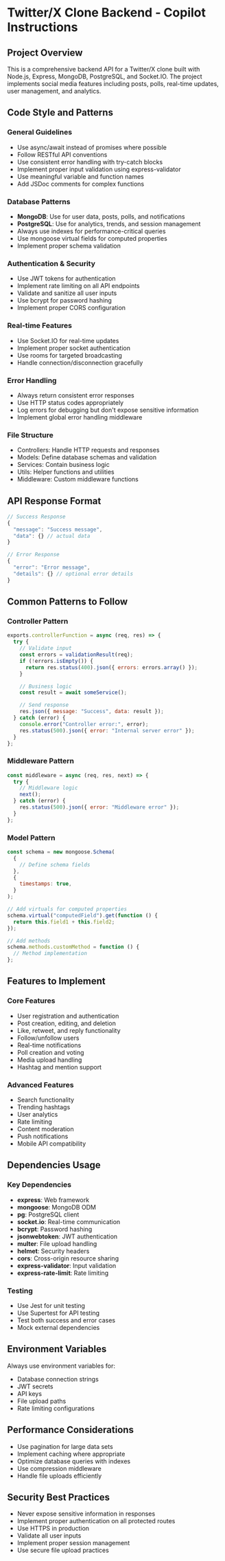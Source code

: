<!-- Use this file to provide workspace-specific custom instructions to Copilot. For more details, visit https://code.visualstudio.com/docs/copilot/copilot-customization#_use-a-githubcopilotinstructionsmd-file -->

# Twitter/X Clone Backend - Copilot Instructions

## Project Overview

This is a comprehensive backend API for a Twitter/X clone built with Node.js, Express, MongoDB, PostgreSQL, and Socket.IO. The project implements social media features including posts, polls, real-time updates, user management, and analytics.

## Code Style and Patterns

### General Guidelines

- Use async/await instead of promises where possible
- Follow RESTful API conventions
- Use consistent error handling with try-catch blocks
- Implement proper input validation using express-validator
- Use meaningful variable and function names
- Add JSDoc comments for complex functions

### Database Patterns

- **MongoDB**: Use for user data, posts, polls, and notifications
- **PostgreSQL**: Use for analytics, trends, and session management
- Always use indexes for performance-critical queries
- Use mongoose virtual fields for computed properties
- Implement proper schema validation

### Authentication & Security

- Use JWT tokens for authentication
- Implement rate limiting on all API endpoints
- Validate and sanitize all user inputs
- Use bcrypt for password hashing
- Implement proper CORS configuration

### Real-time Features

- Use Socket.IO for real-time updates
- Implement proper socket authentication
- Use rooms for targeted broadcasting
- Handle connection/disconnection gracefully

### Error Handling

- Always return consistent error responses
- Use HTTP status codes appropriately
- Log errors for debugging but don't expose sensitive information
- Implement global error handling middleware

### File Structure

- Controllers: Handle HTTP requests and responses
- Models: Define database schemas and validation
- Services: Contain business logic
- Utils: Helper functions and utilities
- Middleware: Custom middleware functions

## API Response Format

```javascript
// Success Response
{
  "message": "Success message",
  "data": {} // actual data
}

// Error Response
{
  "error": "Error message",
  "details": {} // optional error details
}
```

## Common Patterns to Follow

### Controller Pattern

```javascript
exports.controllerFunction = async (req, res) => {
  try {
    // Validate input
    const errors = validationResult(req);
    if (!errors.isEmpty()) {
      return res.status(400).json({ errors: errors.array() });
    }

    // Business logic
    const result = await someService();

    // Send response
    res.json({ message: "Success", data: result });
  } catch (error) {
    console.error("Controller error:", error);
    res.status(500).json({ error: "Internal server error" });
  }
};
```

### Middleware Pattern

```javascript
const middleware = async (req, res, next) => {
  try {
    // Middleware logic
    next();
  } catch (error) {
    res.status(500).json({ error: "Middleware error" });
  }
};
```

### Model Pattern

```javascript
const schema = new mongoose.Schema(
  {
    // Define schema fields
  },
  {
    timestamps: true,
  }
);

// Add virtuals for computed properties
schema.virtual("computedField").get(function () {
  return this.field1 + this.field2;
});

// Add methods
schema.methods.customMethod = function () {
  // Method implementation
};
```

## Features to Implement

### Core Features

- User registration and authentication
- Post creation, editing, and deletion
- Like, retweet, and reply functionality
- Follow/unfollow users
- Real-time notifications
- Poll creation and voting
- Media upload handling
- Hashtag and mention support

### Advanced Features

- Search functionality
- Trending hashtags
- User analytics
- Rate limiting
- Content moderation
- Push notifications
- Mobile API compatibility

## Dependencies Usage

### Key Dependencies

- **express**: Web framework
- **mongoose**: MongoDB ODM
- **pg**: PostgreSQL client
- **socket.io**: Real-time communication
- **bcrypt**: Password hashing
- **jsonwebtoken**: JWT authentication
- **multer**: File upload handling
- **helmet**: Security headers
- **cors**: Cross-origin resource sharing
- **express-validator**: Input validation
- **express-rate-limit**: Rate limiting

### Testing

- Use Jest for unit testing
- Use Supertest for API testing
- Test both success and error cases
- Mock external dependencies

## Environment Variables

Always use environment variables for:

- Database connection strings
- JWT secrets
- API keys
- File upload paths
- Rate limiting configurations

## Performance Considerations

- Use pagination for large data sets
- Implement caching where appropriate
- Optimize database queries with indexes
- Use compression middleware
- Handle file uploads efficiently

## Security Best Practices

- Never expose sensitive information in responses
- Implement proper authentication on all protected routes
- Use HTTPS in production
- Validate all user inputs
- Implement proper session management
- Use secure file upload practices
